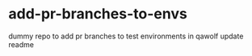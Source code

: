 # add-pr-branches-to-envs
dummy repo to add pr branches to test environments in qawolf
update readme
